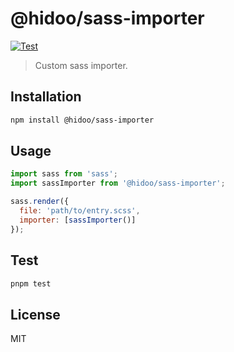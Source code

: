 # @hidoo/sass-importer

[![Test](https://github.com/hidoo/sass-importer/actions/workflows/test.yml/badge.svg)](https://github.com/hidoo/sass-importer/actions/workflows/test.yml)

> Custom sass importer.

## Installation

```sh
npm install @hidoo/sass-importer
```

## Usage

```js
import sass from 'sass';
import sassImporter from '@hidoo/sass-importer';

sass.render({
  file: 'path/to/entry.scss',
  importer: [sassImporter()]
});
```

## Test

```sh
pnpm test
```

## License

MIT
